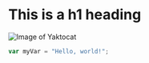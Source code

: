 # This is a h1 heading 
![Image of Yaktocat](https://octodex.github.com/images/yaktocat.png)
``` javascript
var myVar = "Hello, world!";
```
